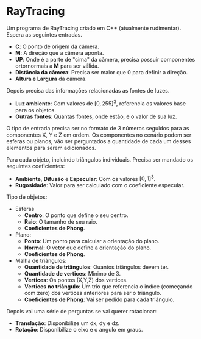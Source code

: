 # RayTracing
Um programa de RayTracing criado em C++ (atualmente rudimentar). <br>
Espera as seguintes entradas.

* **C**: O ponto de origem da câmera.
* **M**: A direção que a câmera aponta.
* **UP**: Onde é a parte de "cima" da câmera, precisa possuir componentes ortornormais a **M** para ser válida.
* **Distância da câmera**: Precisa ser maior que 0 para definir a direção.
* **Altura e Largura** da câmera.

Depois precisa das informações relacionadas as fontes de luzes.
* **Luz ambiente**: Com valores de $[0,255]^3$, referencia os valores base para os objetos.
* **Outras fontes**: Quantas fontes, onde estão, e o valor de sua luz.

O tipo de entrada precisa ser no formato de 3 números seguidos para as componentes X, Y e Z em ordem. Os componentes no cenário podem ser esferas ou planos, vão ser perguntados a quantidade de cada um desses elementos para serem adicionados.

Para cada objeto, incluindo triângulos individuais. Precisa ser mandado os seguintes coeficientes:
*   **Ambiente**, **Difusão** e **Especular**: Com os valores $[0,1]^3$.
* **Rugosidade**: Valor para ser calculado com o coeficiente especular.

Tipo de objetos:

* Esferas
    *   **Centro**: O ponto que define o seu centro.
    *   **Raio**: O tamanho de seu raio.
    *   **Coeficientes de Phong**.
* Plano:
    *   **Ponto**: Um ponto para calcular a orientação do plano.
    *   **Normal**: O vetor que define a orientação do plano.
    *   **Coeficientes de Phong**.
* Malha de triângulos:
    * **Quantidade de triângulos**: Quantos triângulos devem ter.
    * **Quantidade de vertices**: Minimo de 3.
    * **Vertices**: Os pontos (X,Y,Z) dos vertices.
    * **Vertices no triângulo**: Um trio que referencia o indíce (começando com zero) dos vertices anteriores para ser o triângulo.
    *   **Coeficientes de Phong**: Vai ser pedido para cada triângulo.

Depois vai uma série de perguntas se vai querer rotacionar:
* **Translação**: Disponibilize um dx, dy e dz.
* **Rotação**: Disponibilize o eixo e o angulo em graus.

    
